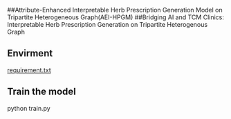 ##Attribute-Enhanced Interpretable Herb Prescription Generation Model on Tripartite Heterogeneous Graph(AEI-HPGM)
##Bridging AI and TCM Clinics: Interpretable Herb Prescription Generation on Tripartite Heterogenous Graph

## Envirment

[requirement.txt](requirement.txt)

## Train the model

python train.py
